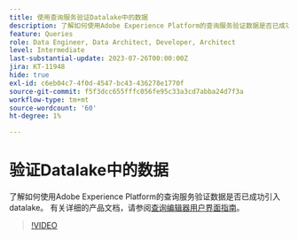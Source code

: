 ```yaml
---
title: 使用查询服务验证Datalake中的数据
description: 了解如何使用Adobe Experience Platform的查询服务验证数据是否已成功引入datalake。
feature: Queries
role: Data Engineer, Data Architect, Developer, Architect
level: Intermediate
last-substantial-update: 2023-07-26T00:00:00Z
jira: KT-11948
hide: true
exl-id: c6eb04c7-4f0d-4547-bc43-436278e1770f
source-git-commit: f5f3dcc655fffc056fe95c33a3cd7abba24d7f3a
workflow-type: tm+mt
source-wordcount: '60'
ht-degree: 1%

---
```


# 验证Datalake中的数据

了解如何使用Adobe Experience Platform的查询服务验证数据是否已成功引入datalake。 有关详细的产品文档，请参阅[查询编辑器用户界面指南](https://experienceleague.adobe.com/docs/experience-platform/query/home.html?lang=zh-Hans)。

>[!VIDEO](https://video.tv.adobe.com/v/3445687?learn=on&enablevpops&captions=chi_hans)
